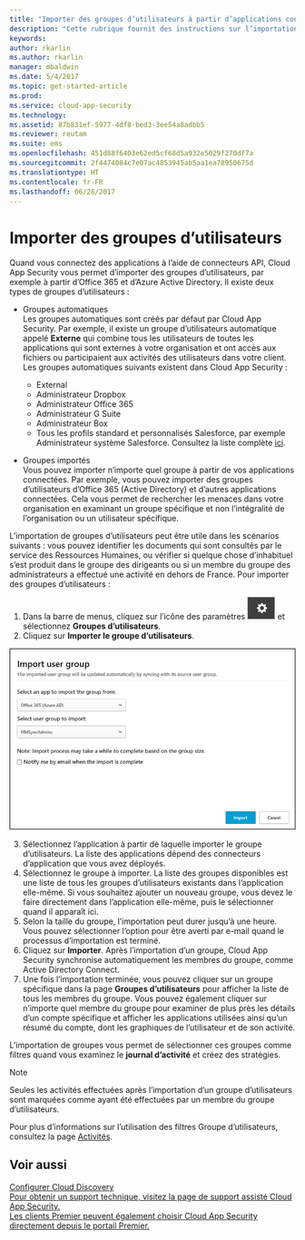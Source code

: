 ```yaml
---
title: "Importer des groupes d’utilisateurs à partir d’applications connectées | Microsoft Docs"
description: "Cette rubrique fournit des instructions sur l’importation de vos groupes d’utilisateurs dans Cloud App Security."
keywords: 
author: rkarlin
ms.author: rkarlin
manager: mbaldwin
ms.date: 5/4/2017
ms.topic: get-started-article
ms.prod: 
ms.service: cloud-app-security
ms.technology: 
ms.assetid: 87b831ef-5977-4df8-bed3-3ee54a8adbb5
ms.reviewer: reutam
ms.suite: ems
ms.openlocfilehash: 451d88f6403e62ed5cf68d5a932e5029f270df7a
ms.sourcegitcommit: 2f4474084c7e07ac4853945ab5aa1ea78950675d
ms.translationtype: HT
ms.contentlocale: fr-FR
ms.lasthandoff: 06/28/2017
---
```

# <a name="import-user-groups"></a>Importer des groupes d’utilisateurs

Quand vous connectez des applications à l’aide de connecteurs API, Cloud App Security vous permet d’importer des groupes d’utilisateurs, par exemple à partir d’Office 365 et d’Azure Active Directory.
Il existe deux types de groupes d’utilisateurs : 
- Groupes automatiques </br>Les groupes automatiques sont créés par défaut par Cloud App Security. Par exemple, il existe un groupe d’utilisateurs automatique appelé **Externe** qui combine tous les utilisateurs de toutes les applications qui sont externes à votre organisation et ont accès aux fichiers ou participaient aux activités des utilisateurs dans votre client.
 Les groupes automatiques suivants existent dans Cloud App Security :
  - External
  - Administrateur Dropbox
  - Administrateur Office 365
  - Administrateur G Suite
  - Administrateur Box
  - Tous les profils standard et personnalisés Salesforce, par exemple Administrateur système Salesforce. Consultez la liste complète [ici](https://help.salesforce.com/articleView?id=standard_profiles.htm&language=en&type=0).

- Groupes importés</br>Vous pouvez importer n’importe quel groupe à partir de vos applications connectées. Par exemple, vous pouvez importer des groupes d’utilisateurs d’Office 365 (Active Directory) et d’autres applications connectées. Cela vous permet de rechercher les menaces dans votre organisation en examinant un groupe spécifique et non l’intégralité de l’organisation ou un utilisateur spécifique. 

L’importation de groupes d’utilisateurs peut être utile dans les scénarios suivants : vous pouvez identifier les documents qui sont consultés par le service des Ressources Humaines, ou vérifier si quelque chose d’inhabituel s’est produit dans le groupe des dirigeants ou si un membre du groupe des administrateurs a effectué une activité en dehors de France. Pour importer des groupes d’utilisateurs :

1. Dans la barre de menus, cliquez sur l’icône des paramètres ![icône des paramètres](./media/settings-icon.png "icône des paramètres") et sélectionnez **Groupes d’utilisateurs**.
2. Cliquez sur **Importer le groupe d’utilisateurs**.

  ![Importer des groupes d’utilisateurs](./media/user-groups-add.png)

3. Sélectionnez l’application à partir de laquelle importer le groupe d’utilisateurs. La liste des applications dépend des connecteurs d’application que vous avez déployés.
4. Sélectionnez le groupe à importer. La liste des groupes disponibles est une liste de tous les groupes d’utilisateurs existants dans l’application elle-même. Si vous souhaitez ajouter un nouveau groupe, vous devez le faire directement dans l’application elle-même, puis le sélectionner quand il apparaît ici.
4. Selon la taille du groupe, l’importation peut durer jusqu’à une heure. Vous pouvez sélectionner l’option pour être averti par e-mail quand le processus d’importation est terminé.
5. Cliquez sur **Importer**. Après l’importation d’un groupe, Cloud App Security synchronise automatiquement les membres du groupe, comme Active Directory Connect.
7. Une fois l’importation terminée, vous pouvez cliquer sur un groupe spécifique dans la page **Groupes d’utilisateurs** pour afficher la liste de tous les membres du groupe. Vous pouvez également cliquer sur n’importe quel membre du groupe pour examiner de plus près les détails d’un compte spécifique et afficher les applications utilisées ainsi qu’un résumé du compte, dont les graphiques de l’utilisateur et de son activité.

L’importation de groupes vous permet de sélectionner ces groupes comme filtres quand vous examinez le **journal d’activité** et créez des stratégies. 

> [!NOTE]
> Seules les activités effectuées après l’importation d’un groupe d’utilisateurs sont marquées comme ayant été effectuées par un membre du groupe d’utilisateurs.

Pour plus d’informations sur l’utilisation des filtres Groupe d’utilisateurs, consultez la page [Activités](activity-filters.md).


    
## <a name="see-also"></a>Voir aussi  
[Configurer Cloud Discovery](set-up-cloud-discovery.md)   
[Pour obtenir un support technique, visitez la page de support assisté Cloud App Security.](http://support.microsoft.com/oas/default.aspx?prid=16031)   
[Les clients Premier peuvent également choisir Cloud App Security directement depuis le portail Premier.](https://premier.microsoft.com/)  
  
  